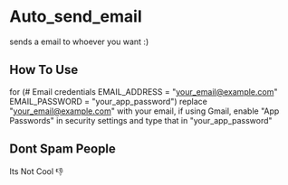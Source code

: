 # Auto_send_email
sends a email to whoever you want :)

## How To Use
for (# Email credentials
EMAIL_ADDRESS = "your_email@example.com"
EMAIL_PASSWORD = "your_app_password") replace "your_email@example.com" with your email, if using Gmail, enable "App Passwords" in security settings and type that in "your_app_password"

## Dont Spam People
Its Not Cool 👎
